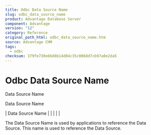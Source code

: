 ```yaml
---
title: Odbc Data Source Name
slug: odbc_data_source_name
product: Advantage Database Server
component: Advantage
version: "12"
category: Reference
original_path_html: odbc_data_source_name.htm
source: Advantage CHM
tags:
  - odbc
checksum: 379fe730e66d8b14d04c35c0068d7cb97a0e2da5
---
```


# Odbc Data Source Name

Data Source Name

Data Source Name

| Data Source Name |  |  |  |  |

The Data Source Name is used by applications to reference the Data Source. This name is used to reference the Data Source.
